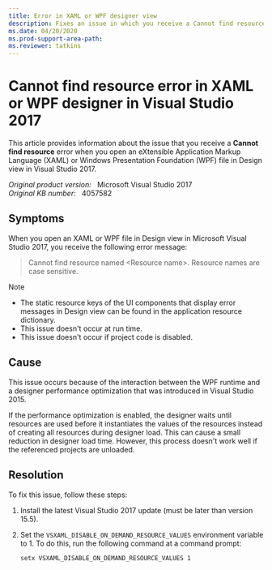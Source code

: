 ```yaml
---
title: Error in XAML or WPF designer view
description: Fixes an issue in which you receive a Cannot find resource named error when you open an XAML or WPF file in Design view in Visual Studio 2017.
ms.date: 04/20/2020
ms.prod-support-area-path: 
ms.reviewer: tatkins
---
```

# Cannot find resource error in XAML or WPF designer in Visual Studio 2017

This article provides information about the issue that you receive a **Cannot find resource** error when you open an eXtensible Application Markup Language (XAML) or Windows Presentation Foundation (WPF) file in Design view in Visual Studio 2017.

_Original product version:_ &nbsp; Microsoft Visual Studio 2017  
_Original KB number:_ &nbsp; 4057582

## Symptoms

When you open an XAML or WPF file in Design view in Microsoft Visual Studio 2017, you receive the following error message:

> Cannot find resource named \<Resource name\>. Resource names are case sensitive.

> [!NOTE]
>
> - The static resource keys of the UI components that display error messages in Design view can be found in the application resource dictionary.
> - This issue doesn't occur at run time.
> - This issue doesn't occur if project code is disabled.

## Cause

This issue occurs because of the interaction between the WPF runtime and a designer performance optimization that was introduced in Visual Studio 2015.

If the performance optimization is enabled, the designer waits until resources are used before it instantiates the values of the resources instead of creating all resources during designer load. This can cause a small reduction in designer load time. However, this process doesn't work well if the referenced projects are unloaded.

## Resolution

To fix this issue, follow these steps:

1. Install the latest Visual Studio 2017 update (must be later than version 15.5).

2. Set the `VSXAML_DISABLE_ON_DEMAND_RESOURCE_VALUES` environment variable to 1. To do this, run the following command at a command prompt:

    ```console
    setx VSXAML_DISABLE_ON_DEMAND_RESOURCE_VALUES 1
    ```
